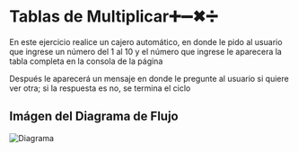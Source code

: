 <h1>Tablas de Multiplicar➕➖✖➗</h1>
<p>En este ejercicio realice un cajero automático, en donde le pido al usuario que ingrese un número del 1 al 10 y el número que ingrese le aparecera la tabla completa en la consola de la página</p>
<p>Después le aparecerá un mensaje en donde le pregunte al usuario si quiere ver otra; si la respuesta es no, se termina el ciclo</p>

<h2>Imágen del Diagrama de Flujo</h2>

<img src="./assets/Sin título-2025-08-04-1846.svg" alt="Diagrama">
